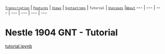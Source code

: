 <a name="start"></a>
[<small>`Transcription`</small>](../docs/transcription.md#start) | [<small>`Features`</small>](../docs/features.md#start) | [<small>`Views`</small>](../docs/views.md#start) | [<small>`Syntaxtrees`</small>](../docs/syntaxtrees.md#start) | <small>`Tutorial`</small> | [<small>`Usecases`</small>](../docs/usecases/README.md#start) |[<small>`About`</small>](../docs/about.md#start)
---  | --- | --- | --- | --- | --- | ---

# Nestle 1904 GNT - Tutorial

[tutorial.ipynb](https://nbviewer.org/github/saulocantanhede/tfgreek2/tree/main/tutorial/tutorial.ipynb)

